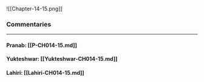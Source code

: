 ![[Chapter-14-15.png]]

### Commentaries

---

#### Pranab: [[P-CH014-15.md]]

#### Yukteshwar: [[Yukteshwar-CH014-15.md]]

#### Lahiri: [[Lahiri-CH014-15.md]]
